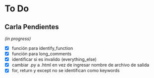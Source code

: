# To Do  
## Carla Pendientes 
_(in progress)_

- [x]  función para identify_function
- [x]  función para long_comments
- [x]  identificar si es invalido (everything_else)
- [x]  cambiar .py a .html en vez de ingresar nombre de archivo de salida
- [x]  for, return y except no se identifican como keywords
